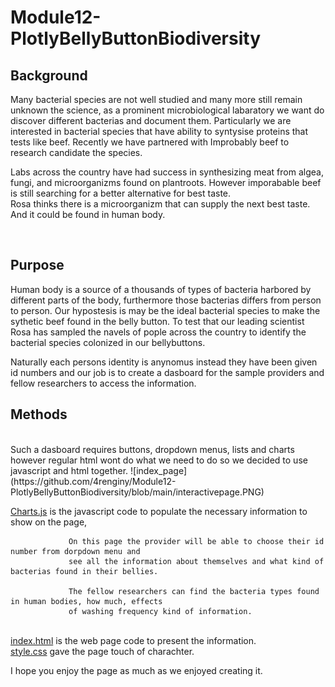 # Module12-PlotlyBellyButtonBiodiversity
## Background

Many bacterial species are not well studied and many more still remain unknown the science,  as a prominent microbiological labaratory we want do discover different bacterias and document them. Particularly we are interested in bacterial species that have ability to syntysise proteins that tests like beef. Recently we have partnered with Improbably beef to research candidate the species. 
<p> 
Labs across the country have had success in synthesizing meat from algea, fungi, and microorganizms found on plantroots. However imporabable beef is still searching for a better alternative for best taste.
 <br>Rosa thinks there is a microorganizm that can supply the next best taste. And it could be found in human body.
 </P>
 <br>
 
## Purpose 

<p>Human body is a source of a thousands of types of bacteria harbored by different parts of the body, furthermore those bacterias differs from person to person. Our hypostesis is may be the ideal bacterial species to make the sythetic beef found in the belly button. To test that our leading scientist Rosa has sampled the navels of pople across the country to identify the bacterial species colonized in our bellybuttons.</p>

 Naturally each persons identity is anynomus instead they have been given id numbers and our job is to create a dasboard for the sample providers and fellow researchers to access  the information. 
 <br>
 ## Methods
 <br>
 Such a dasboard requires buttons, dropdown menus, lists and charts however regular html wont do what we need to do so we decided to use javascript and html together.
 ![index_page](https://github.com/4renginy/Module12-PlotlyBellyButtonBiodiversity/blob/main/interactivepage.PNG)
 
 [Charts.js](https://github.com/4renginy/Module12-PlotlyBellyButtonBiodiversity/blob/main/charts.js) is the javascript code to populate the necessary information to show on the page,

                 On this page the provider will be able to choose their id number from dorpdown menu and 
                 see all the information about themselves and what kind of bacterias found in their bellies. 

                 The fellow researchers can find the bacteria types found in human bodies, how much, effects
                 of washing frequency kind of information.

 <br>[index.html](https://github.com/4renginy/Module12-PlotlyBellyButtonBiodiversity/blob/main/index.html) is the web page code to present the information.
 <br>[style.css](https://github.com/4renginy/Module12-PlotlyBellyButtonBiodiversity/blob/main/style.css) gave the page touch of charachter.
 <br>
 
 I hope you enjoy the page as much as we enjoyed creating it. 

